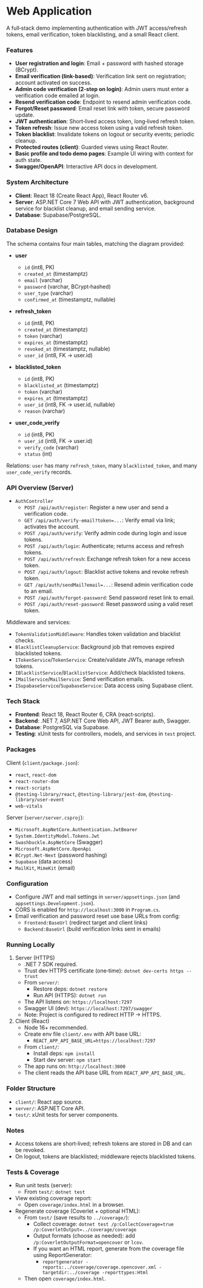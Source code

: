 # Web Application

A full‑stack demo implementing authentication with JWT access/refresh tokens, email verification, token blacklisting, and a small React client.

### Features
- **User registration and login**: Email + password with hashed storage (BCrypt).
- **Email verification (link-based)**: Verification link sent on registration; account activated on success.
- **Admin code verification (2-step on login)**: Admin users must enter a verification code emailed at login.
- **Resend verification code**: Endpoint to resend admin verification code.
- **Forgot/Reset password**: Email reset link with token, secure password update.
- **JWT authentication**: Short‑lived access token, long‑lived refresh token.
- **Token refresh**: Issue new access token using a valid refresh token.
- **Token blacklist**: Invalidate tokens on logout or security events; periodic cleanup.
- **Protected routes (client)**: Guarded views using React Router.
- **Basic profile and todo demo pages**: Example UI wiring with context for auth state.
- **Swagger/OpenAPI**: Interactive API docs in development.

### System Architecture
- **Client**: React 18 (Create React App), React Router v6.
- **Server**: ASP.NET Core 7 Web API with JWT authentication, background service for blacklist cleanup, and email sending service.
- **Database**: Supabase/PostgreSQL.

### Database Design
The schema contains four main tables, matching the diagram provided:

- **user**
  - `id` (int8, PK)
  - `created_at` (timestamptz)
  - `email` (varchar)
  - `password` (varchar, BCrypt‑hashed)
  - `user_type` (varchar)
  - `confirmed_at` (timestamptz, nullable)

- **refresh_token**
  - `id` (int8, PK)
  - `created_at` (timestamptz)
  - `token` (varchar)
  - `expires_at` (timestamptz)
  - `revoked_at` (timestamptz, nullable)
  - `user_id` (int8, FK → user.id)

- **blacklisted_token**
  - `id` (int8, PK)
  - `blacklisted_at` (timestamptz)
  - `token` (varchar)
  - `expires_at` (timestamptz)
  - `user_id` (int8, FK → user.id, nullable)
  - `reason` (varchar)

- **user_code_verify**
  - `id` (int8, PK)
  - `user_id` (int8, FK → user.id)
  - `verify_code` (varchar)
  - `status` (int)

Relations: `user` has many `refresh_token`, many `blacklisted_token`, and many `user_code_verify` records.

### API Overview (Server)
- `AuthController`
  - `POST /api/auth/register`: Register a new user and send a verification code.
  - `GET /api/auth/verify-email?token=...`: Verify email via link; activates the account.
  - `POST /api/auth/verify`: Verify admin code during login and issue tokens.
  - `POST /api/auth/login`: Authenticate; returns access and refresh tokens.
  - `POST /api/auth/refresh`: Exchange refresh token for a new access token.
  - `POST /api/auth/logout`: Blacklist active tokens and revoke refresh token.
  - `GET /api/auth/sendMail?email=...`: Resend admin verification code to an email.
  - `POST /api/auth/forgot-password`: Send password reset link to email.
  - `POST /api/auth/reset-password`: Reset password using a valid reset token.

Middleware and services:
- `TokenValidationMiddleware`: Handles token validation and blacklist checks.
- `BlacklistCleanupService`: Background job that removes expired blacklisted tokens.
- `ITokenService`/`TokenService`: Create/validate JWTs, manage refresh tokens.
- `IBlacklistService`/`BlacklistService`: Add/check blacklisted tokens.
- `IMailService`/`MailService`: Send verification emails.
- `ISupabaseService`/`SupabaseService`: Data access using Supabase client.

### Tech Stack
- **Frontend**: React 18, React Router 6, CRA (react‑scripts).
- **Backend**: .NET 7, ASP.NET Core Web API, JWT Bearer auth, Swagger.
- **Database**: PostgreSQL via Supabase.
- **Testing**: xUnit tests for controllers, models, and services in `test` project.

### Packages

Client (`client/package.json`):
- `react`, `react-dom`
- `react-router-dom`
- `react-scripts`
- `@testing-library/react`, `@testing-library/jest-dom`, `@testing-library/user-event`
- `web-vitals`

Server (`server/server.csproj`):
- `Microsoft.AspNetCore.Authentication.JwtBearer`
- `System.IdentityModel.Tokens.Jwt`
- `Swashbuckle.AspNetCore` (Swagger)
- `Microsoft.AspNetCore.OpenApi`
- `BCrypt.Net-Next` (password hashing)
- `Supabase` (data access)
- `MailKit`, `MimeKit` (email)

### Configuration
- Configure JWT and mail settings in `server/appsettings.json` (and `appsettings.Development.json`).
- CORS is enabled for `http://localhost:3000` in `Program.cs`.
- Email verification and password reset use base URLs from config:
  - `Frontend:BaseUrl` (redirect target and client links)
  - `Backend:BaseUrl` (build verification links sent in emails)

### Running Locally
1. Server (HTTPS)
   - .NET 7 SDK required.
   - Trust dev HTTPS certificate (one‑time): `dotnet dev-certs https --trust`
   - From `server/`:
     - Restore deps: `dotnet restore`
     - Run API (HTTPS): `dotnet run`
   - The API listens on: `https://localhost:7297`
   - Swagger UI (dev): `https://localhost:7297/swagger`
   - Note: Project is configured to redirect HTTP → HTTPS.
2. Client (React)
   - Node 16+ recommended.
   - Create env file `client/.env` with API base URL:
     - `REACT_APP_API_BASE_URL=https://localhost:7297`
   - From `client/`:
     - Install deps: `npm install`
     - Start dev server: `npm start`
   - The app runs on: `http://localhost:3000`
   - The client reads the API base URL from `REACT_APP_API_BASE_URL`.

### Folder Structure
- `client/`: React app source.
- `server/`: ASP.NET Core API.
- `test/`: xUnit tests for server components.

### Notes
- Access tokens are short‑lived; refresh tokens are stored in DB and can be revoked.
- On logout, tokens are blacklisted; middleware rejects blacklisted tokens.

### Tests & Coverage
- Run unit tests (server):
  - From `test/`: `dotnet test`
- View existing coverage report:
  - Open `coverage/index.html` in a browser.
- Regenerate coverage (Coverlet + optional HTML):
  - From `test/` (save results to `../coverage/`):
    - Collect coverage: `dotnet test /p:CollectCoverage=true /p:CoverletOutput=../coverage/coverage` 
    - Output formats (choose as needed): add `/p:CoverletOutputFormat=opencover` or `lcov`.
    - If you want an HTML report, generate from the coverage file using ReportGenerator:
      - `reportgenerator -reports:../coverage/coverage.opencover.xml -targetdir:../coverage -reporttypes:Html`
  - Then open `coverage/index.html`.
